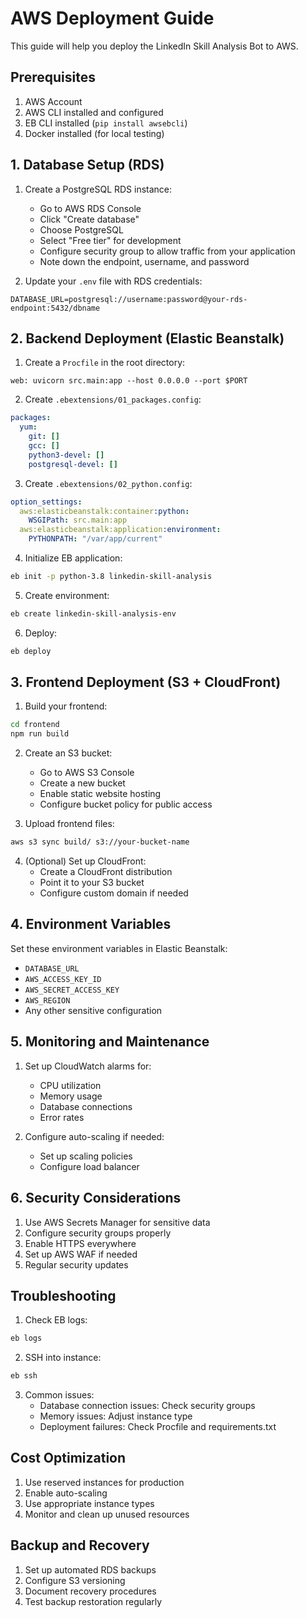 # AWS Deployment Guide

This guide will help you deploy the LinkedIn Skill Analysis Bot to AWS.

## Prerequisites

1. AWS Account
2. AWS CLI installed and configured
3. EB CLI installed (`pip install awsebcli`)
4. Docker installed (for local testing)

## 1. Database Setup (RDS)

1. Create a PostgreSQL RDS instance:
   - Go to AWS RDS Console
   - Click "Create database"
   - Choose PostgreSQL
   - Select "Free tier" for development
   - Configure security group to allow traffic from your application
   - Note down the endpoint, username, and password

2. Update your `.env` file with RDS credentials:
```
DATABASE_URL=postgresql://username:password@your-rds-endpoint:5432/dbname
```

## 2. Backend Deployment (Elastic Beanstalk)

1. Create a `Procfile` in the root directory:
```
web: uvicorn src.main:app --host 0.0.0.0 --port $PORT
```

2. Create `.ebextensions/01_packages.config`:
```yaml
packages:
  yum:
    git: []
    gcc: []
    python3-devel: []
    postgresql-devel: []
```

3. Create `.ebextensions/02_python.config`:
```yaml
option_settings:
  aws:elasticbeanstalk:container:python:
    WSGIPath: src.main:app
  aws:elasticbeanstalk:application:environment:
    PYTHONPATH: "/var/app/current"
```

4. Initialize EB application:
```bash
eb init -p python-3.8 linkedin-skill-analysis
```

5. Create environment:
```bash
eb create linkedin-skill-analysis-env
```

6. Deploy:
```bash
eb deploy
```

## 3. Frontend Deployment (S3 + CloudFront)

1. Build your frontend:
```bash
cd frontend
npm run build
```

2. Create an S3 bucket:
   - Go to AWS S3 Console
   - Create a new bucket
   - Enable static website hosting
   - Configure bucket policy for public access

3. Upload frontend files:
```bash
aws s3 sync build/ s3://your-bucket-name
```

4. (Optional) Set up CloudFront:
   - Create a CloudFront distribution
   - Point it to your S3 bucket
   - Configure custom domain if needed

## 4. Environment Variables

Set these environment variables in Elastic Beanstalk:
- `DATABASE_URL`
- `AWS_ACCESS_KEY_ID`
- `AWS_SECRET_ACCESS_KEY`
- `AWS_REGION`
- Any other sensitive configuration

## 5. Monitoring and Maintenance

1. Set up CloudWatch alarms for:
   - CPU utilization
   - Memory usage
   - Database connections
   - Error rates

2. Configure auto-scaling if needed:
   - Set up scaling policies
   - Configure load balancer

## 6. Security Considerations

1. Use AWS Secrets Manager for sensitive data
2. Configure security groups properly
3. Enable HTTPS everywhere
4. Set up AWS WAF if needed
5. Regular security updates

## Troubleshooting

1. Check EB logs:
```bash
eb logs
```

2. SSH into instance:
```bash
eb ssh
```

3. Common issues:
   - Database connection issues: Check security groups
   - Memory issues: Adjust instance type
   - Deployment failures: Check Procfile and requirements.txt

## Cost Optimization

1. Use reserved instances for production
2. Enable auto-scaling
3. Use appropriate instance types
4. Monitor and clean up unused resources

## Backup and Recovery

1. Set up automated RDS backups
2. Configure S3 versioning
3. Document recovery procedures
4. Test backup restoration regularly 